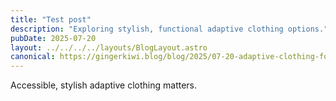 ```yaml
---
title: "Test post"
description: "Exploring stylish, functional adaptive clothing options."
pubDate: 2025-07-20
layout: ../../../../layouts/BlogLayout.astro
canonical: https://gingerkiwi.blog/blog/2025/07-20-adaptive-clothing-for-wheelchair-users/
---
```


Accessible, stylish adaptive clothing matters.
